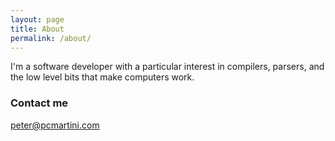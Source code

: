 ```yaml
---
layout: page
title: About
permalink: /about/
---
```


I'm a software developer with a particular interest in
compilers, parsers, and the low level bits that make
computers work.

### Contact me

[peter@pcmartini.com](mailto:peter@pcmartini.com)
